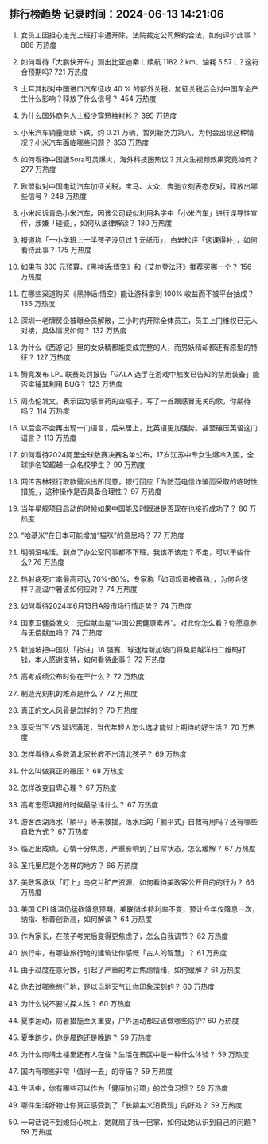 
## 排行榜趋势 记录时间：2024-06-13 14:21:06
  
  1. 女员工因担心走光上班打伞遭开除，法院裁定公司解约合法，如何评价此事？ 886 万热度
    
  2. 如何看待「大鹏快开车」测出比亚迪秦 L 续航 1182.2 km、油耗 5.57 L？这符合预期吗? 721 万热度
    
  3. 土耳其拟对中国进口汽车征收 40 % 的额外关税，加征关税后会对中国车企产生什么影响？释放了什么信号？ 454 万热度
    
  4. 为什么国外商务人士极少穿短袖衬衫？ 395 万热度
    
  5. 小米汽车销量继续下跌，约 0.21 万辆，暂列新势力第八，为何会出现这种情况？小米汽车面临哪些问题？ 353 万热度
    
  6. 如何看待中国版Sora可灵爆火，海外科技圈热议？其文生视频效果究竟如何？ 277 万热度
    
  7. 欧盟拟对中国电动汽车加征关税，宝马、大众、奔驰立刻表态反对，释放出哪些信号？ 248 万热度
    
  8. 小米起诉青岛小米汽车，因该公司疑似利用名字中「小米汽车」进行误导性宣传，涉嫌「碰瓷」，如何从法律解读？ 180 万热度
    
  9. 报道称「一小学班上一半孩子没见过 1 元纸币」，白岩松评「这课得补」，如何看待此事？ 175 万热度
    
  10. 如果有 300 元预算，《黑神话:悟空》和《艾尔登法环》推荐买哪一个？ 156 万热度
    
  11. 在哪些渠道购买《黑神话:悟空》能让游科拿到 100% 收益而不被平台抽成？ 136 万热度
    
  12. 深圳一老牌房企被曝全员解散，三小时内开除全体员工，员工上门维权已无人对接，具体情况如何？ 132 万热度
    
  13. 为什么《西游记》里的女妖精都能变成完整的人，而男妖精却都还有原型的特征？ 127 万热度
    
  14. 腾竞发布 LPL 联赛处罚报告「GALA 选手在游戏中触发已告知的禁用装备」能否实锤其利用 BUG？ 123 万热度
    
  15. 周杰伦发文，表示因为感冒药的空瓶子，写了一首跟感冒无关的歌，你期待吗？ 114 万热度
    
  16. 以后会不会再出现一门语言，后来居上，比英语更加强势。甚至碾压英语这门语言？ 113 万热度
    
  17. 如何看待2024阿里全球数赛决赛名单公布，17岁江苏中专女生爆冷入围，全球排名12超越一众名校学生？ 99 万热度
    
  18. 网传吉林银行取款需派出所同意，银行回应「为防范电信诈骗而采取的临时性措施」，这种操作是否具备合理性？ 97 万热度
    
  19. 当年星舰项目启动的时候如果中国能及时跟进是否现在也接近成功了？ 80 万热度
    
  20. “哈基米”在日本可能增加“猫咪”的意思吗？ 77 万热度
    
  21. 明明没啥活，到点了办公室同事都不下班，我该不该走？不走，可以干些什么? 76 万热度
    
  22. 热射病死亡率最高可达 70%-80%，专家称「如同鸡蛋被煮熟」，为何会这样？高温中暑该如何应对？ 74 万热度
    
  23. 如何看待2024年6月13日A股市场行情走势？ 74 万热度
    
  24. 国家卫健委发文：无偿献血是“中国公民健康素养”。对此你怎么看？你愿意参与无偿献血吗？ 74 万热度
    
  25. 新加坡把中国队「抬进」18 强赛，球迷给新加坡门将桑尼越洋扫二维码打钱，本人感谢支持，如何看待此事？ 72 万热度
    
  26. 高考成绩公布时你在干什么？ 72 万热度
    
  27. 制造光刻机的难点是什么？ 72 万热度
    
  28. 真正的文人风骨是怎样的？ 70 万热度
    
  29. 享受当下 VS 延迟满足，当代年轻人怎么选才能过上期待的好生活？ 70 万热度
    
  30. 怎样看待大多数清北家长教不出清北孩子？ 69 万热度
    
  31. 什么叫做真正的碾压？ 68 万热度
    
  32. 怎样改变自卑心理？ 67 万热度
    
  33. 高考志愿填报的时候最忌讳什么？ 67 万热度
    
  34. 游客西湖落水「躺平」等来救援，落水后的「躺平式」自救有用吗？还有哪些自救方式？ 67 万热度
    
  35. 临近出成绩，心情十分焦虑，严重影响到了日常状态，怎么缓解？ 67 万热度
    
  36. 圣托里尼是个怎样的地方？ 66 万热度
    
  37. 美政客承认「盯上」乌克兰矿产资源，如何看待美政客公开目的的行为？ 66 万热度
    
  38. 美国 CPI 降温仍猛砍降息预期，美联储维持利率不变，预计今年仅降息一次，纳指、标普创新高，如何解读？ 64 万热度
    
  39. 作为家长，在孩子考完后变得更焦虑了，怎么自我调节？ 62 万热度
    
  40. 旅行中，有哪些旅行地的建筑让你感慨「古人的智慧」？ 61 万热度
    
  41. 由于过度在意分数，引起了严重的考后焦虑情绪，如何缓解？ 61 万热度
    
  42. 你去过哪些旅行地，是以当地天气让你印象深刻的？ 60 万热度
    
  43. 为什么说不要试探人性？ 60 万热度
    
  44. 夏季运动，防暑措施至关重要，户外运动都应该做哪些防护? 60 万热度
    
  45. 夏季跑步，你是晨跑还是晚跑？ 59 万热度
    
  46. 为什么南靖土楼里还有人在住？生活在景区中是一种什么体验？ 59 万热度
    
  47. 国内有哪些非常「值得一去」的寺庙？ 59 万热度
    
  48. 生活中，你有哪些可以作为「健康加分项」的饮食习惯？ 59 万热度
    
  49. 哪件生活好物让你真正感受到了「长期主义消费观」的好处？ 59 万热度
    
  50. 一句话说不到媳妇心坎上，她就扇了我一巴掌，如何让她认识到自己的问题？ 59 万热度
    